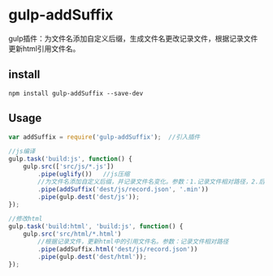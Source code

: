 # gulp-addSuffix
gulp插件：为文件名添加自定义后缀，生成文件名更改记录文件，根据记录文件更新html引用文件名。

## install

```
npm install gulp-addSuffix --save-dev
```



## Usage

```javascript
var addSuffix = require('gulp-addSuffix');  //引入插件

//js编译
gulp.task('build:js', function() {
    gulp.src(['src/js/*.js'])
        .pipe(uglify())   //js压缩
    	//为文件名添加自定义后缀，并记录文件名变化。参数：1.记录文件相对路径，2.后缀字符串。
        .pipe(addSuffix('dest/js/record.json', '.min'))
        .pipe(gulp.dest('dest/js')); 
});

//修改html
gulp.task('build:html', 'build:js', function() {
    gulp.src('src/html/*.html')
    	//根据记录文件，更新html中的引用文件名。参数：记录文件相对路径
        .pipe(addSuffix.html('dest/js/record.json')) 
        .pipe(gulp.dest('dest/html'));
});
```

